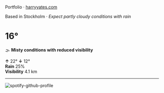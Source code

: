 Portfolio · [harryyates.com](https://harryyates.com)

<!-- WEATHER_START -->
Based in Stockholm · *Expect partly cloudy conditions with rain*

# 16°
🌫️ **Misty conditions with reduced visibility**

**↑** 22° **↓** 12°  
**Rain** 25%  
**Visibility** 4.1 km

---
<!-- WEATHER_END -->

<p align="left">
  <a>
    <img src="https://spotify-github-profile.kittinanx.com/api/view?uid=bigbello&cover_image=true&theme=natemoo-re&show_offline=true&background_color=121212&interchange=false&bar_color=53b14f&bar_color_cover=false" alt="spotify-github-profile">
  </a>
</p>